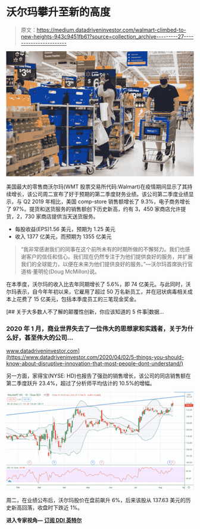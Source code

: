 # 沃尔玛攀升至新的高度

> 原文：<https://medium.datadriveninvestor.com/walmart-climbed-to-new-heights-943c9451fb61?source=collection_archive---------27----------------------->

![](img/b799d11245db9b815ef2f1b46136d135.png)

美国最大的零售商沃尔玛(WMT 股票交易所代码:Walmart)在疫情期间显示了其持续增长，该公司周二宣布了好于预期的第二季度财务业绩。该公司第二季度业绩显示，与 Q2 2019 年相比，美国 comp-store 销售额增长了 9.3%，电子商务增长了 97%。提货和送货服务的销售额创下历史新高，约有 3，450 家商店允许提货，2，730 家商店提供当天送货服务。

*   每股收益(EPS)1.56 美元，预期为 1.25 美元
*   收入 1377 亿美元，而预期为 1355 亿美元

> “我非常感谢我们的同事在这个前所未有的时期所做的不懈努力。我们也感谢客户的信任和信心。我们现在仍然专注于为他们提供良好的服务，并扩展我们的全球能力，以便在未来为他们提供良好的服务。”—沃尔玛首席执行官道格·董明伦(Doug McMillon)说。

在本季度，沃尔玛的收入比去年同期增长了 5.6%，即 74 亿美元。与此同时，沃尔玛表示，自今年年初以来，它雇用了超过 50 万名新员工，并在冠状病毒相关成本上花费了 15 亿美元，包括本季度员工的三笔现金奖金。

[](https://www.datadriveninvestor.com/2020/04/02/5-things-you-should-know-about-disruptive-innovation-that-most-people-dont-understand/) [## 关于大多数人不了解的颠覆性创新，你应该知道的 5 件事|数据…

### 2020 年 1 月，商业世界失去了一位伟大的思想家和实践者，关于为什么好，甚至伟大的公司…

www.datadriveninvestor.com](https://www.datadriveninvestor.com/2020/04/02/5-things-you-should-know-about-disruptive-innovation-that-most-people-dont-understand/) 

另一方面，家得宝(NYSE: HD)也报告了强劲的销售增长，该公司的同店销售额在第二季度跃升 23.4%，超过了分析师平均估计的 10.5%的增幅。

![](img/10ce8bbb8c7c401f32a7f5b58a2c2a04.png)

周二，在业绩公布后，沃尔玛股价在盘前飙升 6%，后来该股从 137.63 美元的历史新高回落，收盘时下跌近 1%。

**进入专家视角—** [**订阅 DDI 英特尔**](https://datadriveninvestor.com/ddi-intel)